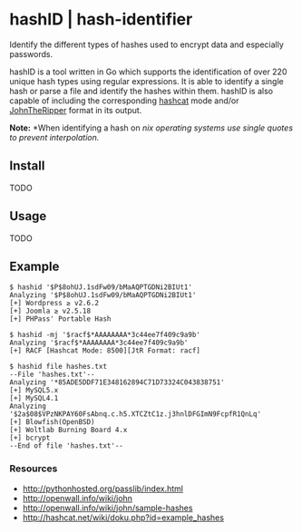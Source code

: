 # hashID | hash-identifier
Identify the different types of hashes used to encrypt data and especially passwords.

hashID is a tool written in Go which supports the identification of over 220 unique hash types using regular expressions.
It is able to identify a single hash or parse a file and identify the hashes within them.
hashID is also capable of including the corresponding [hashcat](https://hashcat.net/hashcat/) mode and/or [JohnTheRipper](https://www.openwall.com/john/) format in its output.

**Note:** *When identifying a hash on *nix operating systems use single quotes to prevent interpolation.*

## Install
TODO

## Usage
TODO

## Example
```
$ hashid '$P$8ohUJ.1sdFw09/bMaAQPTGDNi2BIUt1'
Analyzing '$P$8ohUJ.1sdFw09/bMaAQPTGDNi2BIUt1'
[+] Wordpress ≥ v2.6.2
[+] Joomla ≥ v2.5.18
[+] PHPass' Portable Hash

$ hashid -mj '$racf$*AAAAAAAA*3c44ee7f409c9a9b'
Analyzing '$racf$*AAAAAAAA*3c44ee7f409c9a9b'
[+] RACF [Hashcat Mode: 8500][JtR Format: racf]

$ hashid file hashes.txt
--File 'hashes.txt'--
Analyzing '*85ADE5DDF71E348162894C71D73324C043838751'
[+] MySQL5.x
[+] MySQL4.1
Analyzing '$2a$08$VPzNKPAY60FsAbnq.c.h5.XTCZtC1z.j3hnlDFGImN9FcpfR1QnLq'
[+] Blowfish(OpenBSD)
[+] Woltlab Burning Board 4.x
[+] bcrypt
--End of file 'hashes.txt'--
```

### Resources
 - http://pythonhosted.org/passlib/index.html
 - http://openwall.info/wiki/john
 - http://openwall.info/wiki/john/sample-hashes
 - http://hashcat.net/wiki/doku.php?id=example_hashes
